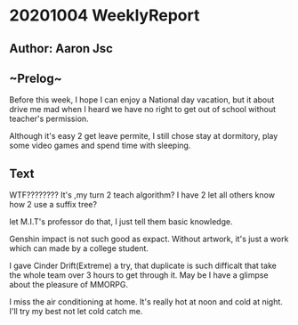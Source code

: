 # 20201004 WeeklyReport
Author: Aaron Jsc
--- 
## ~Prelog~
Before this week, I hope I can enjoy a National day vacation, but it about drive me mad when I heard we have no right to get out of school without teacher's permission.

Although it's easy 2 get leave permite, I still chose stay at dormitory, play some video games and spend time with sleeping.

## Text
WTF???????? It's ,my turn 2 teach algorithm? I have 2 let all others know  how 2 use a suffix tree?

let M.I.T's professor do that, I just tell them basic knowledge.

Genshin impact is not such good as expact. Without artwork, it's just a work which can made by a college student.

I gave Cinder Drift(Extreme) a try, that duplicate is such difficalt that take the whole team over 3 hours to get through it. May be I have a glimpse about the pleasure of MMORPG.

I miss the air conditioning at home. It's really hot at noon and cold at night. I'll try my best not let cold catch me.
